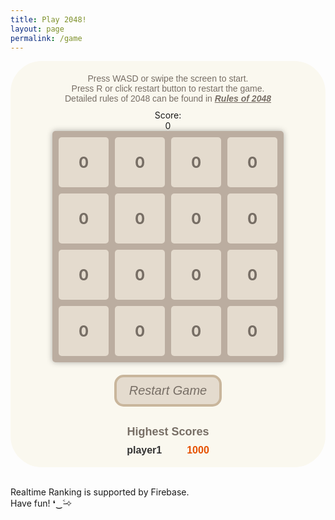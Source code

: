 ```yaml
---
title: Play 2048!
layout: page
permalink: /game
---
```

<html>

<head>
  <title>2048</title>
  <style>
    .instruction {
      text-align: center;
      font-size: 14px;
      color: #776e65;
      font-family: Arial, sans-serif;
      background-color: #faf8ef;
      margin-top: 20px;
      margin-bottom: 10px;
    }

    .score {
      text-align: center;
      font-weight: bold;
      font-size: 20px;
      color: #776e65;
      font-family: Arial, sans-serif;
      background-color: #faf8ef;
    }
    
    .game-container {
      display: flex;
      flex-direction: column;
      justify-content: center;
      align-items: center;
      height: auto;
      background-color: #faf8ef;
      border-radius: 50px;
    }
    
    .grid {
      display: grid;
      grid-template-columns: repeat(4, 1fr);
      gap: 10px;
      background-color: #bbada0;
      padding: 10px;
      border-radius: 5px;
      box-shadow: 0 0 10px rgba(0, 0, 0, 0.3);
    }
    
    .cell {
      display: flex;
      justify-content: center;
      align-items: center;
      font-size: 24px;
      font-weight: bold;
      background-color: hsl(35, 29%, 85%);
      color: #776e65;
      border-radius: 5px;
      width: 80px;
      height: 80px;
    }
    
    .game-button {
      background-color: hsl(35, 29%, 85%);
      color: #776e65;
      border: 4px solid hsl(35, 29%, 70%);
      padding: 10px 20px;
      border-radius: 15px;
      font-size: 20px;
      cursor: pointer;
    }
    
    .restart-container {
      display: grid;
      justify-content: center;
      align-items: start;
      margin-top: 20px;
      margin-bottom: 10px;
    }
    
    /* 排行榜容器 */
    .rankings-container {
      text-align: center;
      /* 左对齐 */
      font-family: Arial, sans-serif;
      background-color: #faf8ef;
      margin-top: 20px;
      margin-bottom: 10px;
    }
    
    /* 排行榜标题样式 */
    .rankings-title {
      font-size: 18px;
      font-weight: bold;
      color: #776e65;
      margin-bottom: 10px;
    }
    
    /* 排行榜条目样式 */
    .rankings-item {
      font-size: 16px;
      color: #333;
      margin-bottom: 8px;
      display: flex;
      /* 使用 flex 布局 */
      justify-content: space-between;
      /* 左右对齐 */
      align-items: center;
      /* 垂直居中对齐 */
    }
    
    /* 排行榜玩家名字 */
    .rankings-player {
      font-weight: bold;
      margin-right: 40px;
    }
    
    /* 排行榜分数 */
    .rankings-score {
      font-weight: bold;
      color: #e65100;
      /* 橙色字体 */
    }
  </style>
</head>

<body>
  <div class="game-container" id="game">
    <div class="instruction">
      Press WASD or swipe the screen to start.
      <br />
      Press R or click restart button to restart the game.
      <br />
      Detailed rules of 2048 can be found in <a href="https://en.wikipedia.org/wiki/2048_(video_game)#Gameplay"
        style="color: #776e65;"><i><b>Rules of 2048</b></i></a>
    </div>
    Score: <div class="score" id="score">0</div>
    <div class="grid" id="grid">
      <!-- 游戏方格 -->
      <div class="cell">0</div>
      <div class="cell">0</div>
      <div class="cell">0</div>
      <div class="cell">0</div>
      <div class="cell">0</div>
      <div class="cell">0</div>
      <div class="cell">0</div>
      <div class="cell">0</div>
      <div class="cell">0</div>
      <div class="cell">0</div>
      <div class="cell">0</div>
      <div class="cell">0</div>
      <div class="cell">0</div>
      <div class="cell">0</div>
      <div class="cell">0</div>
      <div class="cell">0</div>
    </div>
    <div class="restart-container">
      <button id="restart-button" class="game-button"><i>Restart Game</i></button>
    </div>
    <div class="rankings-container" id="ranking">
      <div class="rankings-title">Highest Scores</div>
      <div class="rankings-item">
        <div class="rankings-player">player1</div>
        <div class="rankings-score">1000</div>
      </div>
    </div>
  </div>
  <footer>
    <p>
      <br />
      Realtime Ranking is supported by Firebase.
      <br />
      Have fun! ❛‿˂̵✧
    </p>
  </footer>
  <script type="module">
    // Import the functions you need from t)he SDKs you need
    import { initializeApp } from "https://www.gstatic.com/firebasejs/10.4.0/firebase-app.js";
    import { getAnalytics } from "https://www.gstatic.com/firebasejs/10.4.0/firebase-analytics.js";
    import { getDatabase, ref, set, onValue } from "https://www.gstatic.com/firebasejs/10.4.0/firebase-database.js";
    // TODO: Add SDKs for Firebase products that you want to use
    // https://firebase.google.com/docs/web/setup#available-libraries

    // Your web app's Firebase configuration
    // For Firebase JS SDK v7.20.0 and later, measurementId is optional
    const firebaseConfig = {
      apiKey: "AIzaSyAUKJ2VNZ5PzFcWqZAM7MPYgjkn-6-NW5o",
      authDomain: "persenal-web-2048.firebaseapp.com",
      projectId: "persenal-web-2048",
      storageBucket: "persenal-web-2048.appspot.com",
      messagingSenderId: "898743704734",
      appId: "1:898743704734:web:d6b048495a8ce80eaaef8f",
      measurementId: "G-MM7EJS4YSC",
      databaseURL: "https://persenal-web-2048-default-rtdb.europe-west1.firebasedatabase.app/",
    };
    
    // Initialize Firebase
    const app = initializeApp(firebaseConfig);
    const analytics = getAnalytics(app);
    const database = getDatabase(app);
    
    function writeUserScore(name, score) {
      set(ref(database, 'ranking/' + name), {
        score: parseInt(score)
      });
    }
    window.writeUserScore = writeUserScore;
    
    const rankingElement = document.getElementById('ranking');
    const ranking = ref(database, 'ranking/');
    onValue(ranking, (snapshot) => {
      const ranktable = snapshot.val();
      const dataArray = Object.entries(ranktable).map(([key, value]) => ({ name: key, score: value.score }));
      // 根据分数属性进行排序（从高到低）
      const sortedData = dataArray.sort((a, b) => b.score - a.score);
    
      updateRanking(sortedData);
    });
    
    function updateRanking(sortedData) {
      while (rankingElement.children[1]) {
        rankingElement.children[1].remove();
      }
      for (let i = 0; i < 3; i++) {
        const rankingItemElement = document.createElement("div");
        rankingItemElement.classList.add("rankings-item");
    
        const rankingPlayerElement = document.createElement("div");
        rankingPlayerElement.classList.add("rankings-player");
        rankingPlayerElement.textContent = sortedData[i].name;
    
        const rankingScoreElement = document.createElement("div");
        rankingScoreElement.classList.add("rankings-score");
        rankingScoreElement.textContent = sortedData[i].score;
    
        rankingItemElement.appendChild(rankingPlayerElement);
        rankingItemElement.appendChild(rankingScoreElement);
        rankingElement.appendChild(rankingItemElement);
      }
    
    }

  </script>
  <script type="module">
    // JavaScript 代码 for 2048 gamelogic
    // 创建一个二维数组表示游戏方格
    const grid = [
      [0, 0, 0, 0],
      [0, 0, 0, 0],
      [0, 0, 0, 0],
      [0, 0, 0, 0]
    ];
    // 获取游戏容器元素
    const gameElement = document.getElementById('grid');
    // 获取游戏分数元素
    const scoreElement = document.getElementById('score');
    // 在 JavaScript 中获取按钮元素
    const restartButton = document.getElementById("restart-button");
    restartButton.addEventListener("click", restartGame);
    // 在页面加载完成后执行初始化操作
    document.addEventListener("DOMContentLoaded", () => {
      // 初始化游戏界面
      initializeGrid();
      // 监听键盘事件
      document.addEventListener("keydown", handleKeyPress);
      // 监听触摸事件
      document.addEventListener("touchstart", handleTouchStart, false);
      // 禁用网页的默认滚动行为
      document.addEventListener('touchmove', function (event) {
        if (gameElement.contains(event.target)) {
          // 不在游戏界面内的滑动操作，允许页面滚动
          event.preventDefault();
        }
      }, { passive: false });
      document.addEventListener("touchend", handleTouchEnd, false);
    });
    // 初始化游戏界面
    function initializeGrid() {
      gameElement.innerHTML = "";
      // 根据 grid 数组生成游戏方格
      for (let i = 0; i < grid.length; i++) {
        for (let j = 0; j < grid[i].length; j++) {
          const cellElement = document.createElement("div");
          cellElement.classList.add("cell");
          cellElement.textContent = grid[i][j];
          gameElement.appendChild(cellElement);
        }
      }
    }
    // 重新开始游戏
    function restartGame() {
      //clear all grid
      for (let j = 0; j < grid[0].length; j++) {
        for (let i = 0; i < grid.length; i++) {
          grid[i][j] = 0
        }
      }
      // 随机生成新的方块
      generateNewBlock();
      // 更新游戏界面
      updateGrid();
    }
    // 处理键盘按下事件
    function handleKeyPress(event) {
      if (event.key === "w" || event.key === "W") {
        moveUp();
      } else if (event.key === "s" || event.key === "S") {
        moveDown();
      } else if (event.key === "a" || event.key === "A") {
        moveLeft();
      } else if (event.key === "d" || event.key === "D") {
        moveRight();
      } else if (event.key === "r" || event.key === "R") {
        restartGame();
        return
      } else {
        return
      }
      // 随机生成新的方块
      generateNewBlock();
      // 更新游戏界面
      updateGrid();
      // 判断游戏是否胜利或失败
      checkGameOver();
    }
    let startX, startY, valid = false;
    const touchThreshold = 50; // 滑动阈值，小于该值不触发移动操作
    // 触摸开始事件处理
    function handleTouchStart(event) {
      const touch = event.touches[0];
      startX = touch.clientX;
      startY = touch.clientY;
      if (gameElement.contains(event.target)) {
        valid = true;
      } else {
        // 不在游戏界面内的滑动操作，允许页面滚动, 不允许逻辑运行
        valid = false;
      }
    }
    // 触摸结束事件处理
    function handleTouchEnd(event) {
      const touch = event.changedTouches[0];
      const endX = touch.clientX;
      const endY = touch.clientY;
      const deltaX = endX - startX;
      const deltaY = endY - startY;
      if (valid == false) {
        // touch outside of game field
        return;
      }
      if (Math.abs(deltaX) < touchThreshold && Math.abs(deltaY) < touchThreshold) {
        // 滑动距离太小，忽略滑动操作
        return;
      }
      if (Math.abs(deltaX) > Math.abs(deltaY)) {
        if (deltaX > 0) {
          moveRight();
        } else {
          moveLeft();
        }
      } else {
        if (deltaY > 0) {
          moveDown();
        } else {
          moveUp();
        }
      }
      // 随机生成新的方块
      generateNewBlock();
      // 更新游戏界面
      updateGrid();
      // 判断游戏是否胜利或失败
      checkGameOver();
    }
    // 随机生成新的方块
    function generateNewBlock() {
      const emptyCells = [];
      for (let i = 0; i < grid.length; i++) {
        for (let j = 0; j < grid[i].length; j++) {
          if (grid[i][j] === 0) {
            emptyCells.push({ row: i, col: j });
          }
        }
      }
      if (emptyCells.length > 0) {
        const randomIndex = Math.floor(Math.random() * emptyCells.length);
        const { row, col } = emptyCells[randomIndex];
        grid[row][col] = Math.random() < 0.9 ? 2 : 4;
      }
    }
    // 向上移动逻辑
    function moveUp() {
      for (let j = 0; j < grid[0].length; j++) {
        for (let i = 1; i < grid.length; i++) {
          if (grid[i][j] !== 0) {
            let k = i;
            while (k > 0 && grid[k - 1][j] === 0) {
              grid[k - 1][j] = grid[k][j];
              grid[k][j] = 0;
              k--;
            }
            if (k > 0 && grid[k - 1][j] === grid[k][j]) {
              grid[k - 1][j] *= 2;
              updateScore(grid[k - 1][j]);
              grid[k][j] = 0;
            }
          }
        }
      }
    }
    // 向下移动逻辑
    function moveDown() {
      for (let j = 0; j < grid[0].length; j++) {
        for (let i = grid.length - 2; i >= 0; i--) {
          if (grid[i][j] !== 0) {
            let k = i;
            while (k < grid.length - 1 && grid[k + 1][j] === 0) {
              grid[k + 1][j] = grid[k][j];
              grid[k][j] = 0;
              k++;
            }
            if (k < grid.length - 1 && grid[k + 1][j] === grid[k][j]) {
              grid[k + 1][j] *= 2;
              updateScore(grid[k + 1][j]);
              grid[k][j] = 0;
            }
          }
        }
      }
    }
    // 向左移动逻辑
    function moveLeft() {
      for (let i = 0; i < grid.length; i++) {
        for (let j = 1; j < grid[i].length; j++) {
          if (grid[i][j] !== 0) {
            let k = j;
            while (k > 0 && grid[i][k - 1] === 0) {
              grid[i][k - 1] = grid[i][k];
              grid[i][k] = 0;
              k--;
            }
            if (k > 0 && grid[i][k - 1] === grid[i][k]) {
              grid[i][k - 1] *= 2;
              updateScore(grid[i][k - 1]);
              grid[i][k] = 0;
            }
          }
        }
      }
    }
    // 向右移动逻辑
    function moveRight() {
      for (let i = 0; i < grid.length; i++) {
        for (let j = grid[i].length - 2; j >= 0; j--) {
          if (grid[i][j] !== 0) {
            let k = j;
            while (k < grid[i].length - 1 && grid[i][k + 1] === 0) {
              grid[i][k + 1] = grid[i][k];
              grid[i][k] = 0;
              k++;
            }
            if (k < grid[i].length - 1 && grid[i][k + 1] === grid[i][k]) {
              grid[i][k + 1] *= 2;
              updateScore(grid[i][k + 1]);
              grid[i][k] = 0;
            }
          }
        }
      }
    }
    // 在生成新方块时计算亮度
    function calculateLight(value) {
      // 计算饱和度的递增步长
      const step = Math.log2(2048);
      // 根据方块的值计算亮度
      return (Math.log2(value) / step) * 100;
    }
    // 更新游戏界面
    function updateGrid() {
      //const gridElement = document.querySelector(".grid");
      // 移除所有子元素
      while (gameElement.firstChild) {
        gameElement.firstChild.remove();
      }
      // 更新游戏方格
      for (let i = 0; i < grid.length; i++) {
        for (let j = 0; j < grid[i].length; j++) {
          const cellElement = document.createElement("div");
          cellElement.classList.add("cell");
          cellElement.textContent = grid[i][j];
          const light = calculateLight(grid[i][j]);
          cellElement.style.backgroundColor = `hsl(39, 29%, ${80 - light * 0.25}%)`; // change the light between 55%-80%
          gameElement.appendChild(cellElement);
        }
      }
    }
    // 判断游戏是否胜利或失败
    function checkGameOver() {
      // 检查是否有格子的值等于 2048，如果有，则游戏胜利
      for (let i = 0; i < grid.length; i++) {
        for (let j = 0; j < grid[i].length; j++) {
          if (grid[i][j] === 2048) {
            alert("You are the best! (ᕑᗢᓫ∗)˒");
            const name = prompt("Enter your name to upload your score：");
            if (name != null) {
              window.writeUserScore(name, scoreElement.textContent);
            }
            return;
          }
        }
      }
      // 检查是否所有格子都被填满，如果是且无法再进行移动操作，则游戏失败
      let isFull = true;
      for (let i = 0; i < grid.length; i++) {
        for (let j = 0; j < grid[i].length; j++) {
          if (grid[i][j] === 0) {
            isFull = false;
            break;
          }
        }
        if (!isFull) {
          break;
        }
      }
      // 如果所有格子都被填满，检查是否无法再进行移动操作
      if (isFull) {
        let canMove = false;
        // 检查垂直方向是否还能进行合并
        for (let j = 0; j < grid[0].length; j++) {
          for (let i = 0; i < grid.length - 1; i++) {
            if (grid[i][j] === grid[i + 1][j]) {
              canMove = true;
              break;
            }
          }
          if (canMove) {
            break;
          }
        }
        // 检查水平方向是否还能进行合并
        if (!canMove) {
          for (let i = 0; i < grid.length; i++) {
            for (let j = 0; j < grid[i].length - 1; j++) {
              if (grid[i][j] === grid[i][j + 1]) {
                canMove = true;
                break;
              }
            }
            if (canMove) {
              break;
            }
          }
        }
        if (!canMove) {
          alert("Gameover •ࡇ• press R or click the button to try again");
          const name = prompt("Enter your name to upload your score：");
          if (name != null) {
            window.writeUserScore(name, scoreElement.textContent);
          }
        }
      }
    }
    //更新分数
    function updateScore(addScore) {
      scoreElement.textContent = parseInt(scoreElement.textContent) + addScore;
    }


  </script>


</body>

</html>